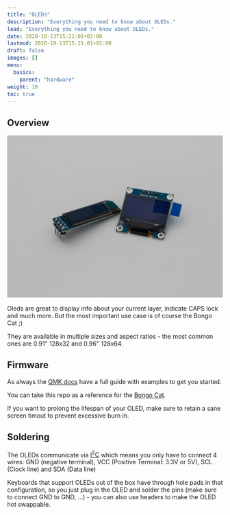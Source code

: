 ```yaml
---
title: "OLEDs"
description: "Everything you need to know about OLEDs."
lead: "Everything you need to know about OLEDs."
date: 2020-10-13T15:21:01+02:00
lastmod: 2020-10-13T15:21:01+02:00
draft: false
images: []
menu:
  basics:
    parent: "hardware"
weight: 10
toc: true
---
```


## Overview

![OLED](oled.webp)

Oleds are great to display info about your current layer, indicate CAPS lock and much more. But the most important use case is of course the Bongo Cat ;)

They are available in multiple sizes and aspect ratios - the most common ones are 0.91" 128x32 and 0.96" 128x64.

## Firmware

As always the [QMK docs](https://github.com/qmk/qmk_firmware/blob/master/docs/feature_oled_driver.md) have a full guide with examples to get you started.

You can take this repo as a reference for the [Bongo Cat](https://github.com/nwii/oledbongocat).

If you want to prolong the lifespan of your OLED, make sure to retain a sane screen timout to prevent excessive burn in.

## Soldering

The OLEDs communicate via [I<sup>2</sup>C](https://learn.sparkfun.com/tutorials/i2c/all) which means you only have to connect 4 wires: GND (negative terminal), VCC (Positive Terminal: 3.3V or 5V), SCL (Clock line) and SDA (Data line)

Keyboards that support OLEDs out of the box have through hole pads in that configuration, so you just plug in the OLED and solder the pins (make sure to connect GND to GND, ...) - you can also use headers to make the OLED hot swappable.
